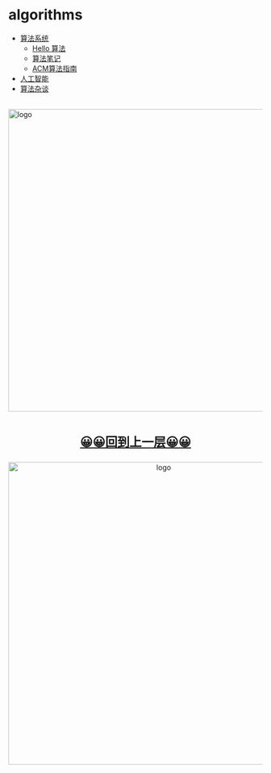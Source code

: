 # algorithms
  
-   [算法系统](base_algo/README.md)
    -   [Hello 算法](base_algo/hello_algo/README.md)
    -   [算法笔记](base_algo/Algorithms_note.md)
    -   [ACM算法指南](base_algo/acm-md/README.md)
-   [人工智能](ai/README.md)
-   [算法杂谈](other_algo/README.md)

<br />
<img  src='/img/bjkb.PNG' width="600" alt="logo">
<br />
<br />
<div align="center">
<a href="../index.html"><p style="font-size:24px"><b>&#128512;&#128512;回到上一层&#128512;&#128512;</b></p></a>
<img  src='/img/01.jpeg' width="600" alt="logo" />
</div>
<br />
<br />
